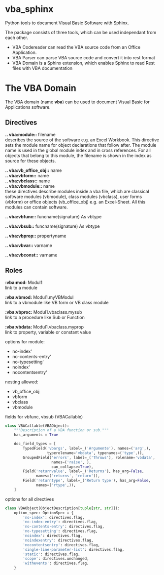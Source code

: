 # vba_sphinx
 Python tools to document Visual Basic Software with Sphinx.

 The package consists of three tools, which can be used independant from each other.

 - VBA Codereader can read the VBA source code from an Office Application.
 - VBA Parser can parse VBA source code and convert it into rest format
 - VBA Domain is a Sphinx extension, which enables Sphinx to read Rest files with VBA documentation

 # The VBA Domain

 The VBA domain (name **vba**) can be used to document Visual Basic for Applications software.

## Directives
**.. vba:module::** filename\
describes the source of the software e.g. an Excel Workbook. This directive sets the module name for object declarations that follow after. The module name is used in the global module index and in cross references. For all objects that belong to this module, the filename is shown in the index as source for these objects.

**.. vba:vb_office_obj::** name\
**.. vba:vbform::** name\
**.. vba:vbclass::** name\
**.. vba:vbmodule::** name\
these directives describe modules inside a vba file, which are classical software modules (vbmodule), class modules (vbclass), user forms (vbform) or office objects (vb_office_obj) e.g. an Excel-Sheet.
All this modules can contain software.

**.. vba:vbfunc::** funcname(signature) As vbtype

**.. vba:vbsub::** funcname(signature) As vbtype

**.. vba:vbprop::** propertyname

**.. vba:vbvar::** varname

**.. vba:vbconst::** varname

## Roles

**:vba:mod:** Modul1\
link to a module

**:vba:vbmod:** Modul1.myVBModul\
link to a vbmodule like VB form or VB class module

**:vba:vbproc:** Modul1.vbaclass.mysub\
link to a procedure like Sub or Function

**:vba:vbdata:** Modul1.vbaclass.myprop\
link to property, variable or constant value

options for module:
- no-index'
- no-contents-entry'
- no-typesetting'
- noindex'
- nocontentsentry'

nesting allowed:
- vb_office_obj
- vbform
- vbclass
- vbmodule

fields for vbfunc, vbsub (VBACallable)
```python
class VBACallable(VBAObject):
    """Description of a VBA function or sub."""
    has_arguments = True

    doc_field_types = [
        TypedField('vbargs', label=_('Argumente'), names=('arg',),
                   typerolename='vbdata', typenames=('type',)),
        GroupedField('errors', label=_('Throws'), rolename='vbdata',
                     names=('raise', ),
                     can_collapse=True),
        Field('returnvalue', label=_('Returns'), has_arg=False,
              names=('returns', 'return')),
        Field('returntype', label=_('Return type'), has_arg=False,
              names=('rtype',)),
    ]
```

options for all directives

```python
class VBAObject(ObjectDescription[tuple[str, str]]):
    option_spec: OptionSpec = {
        'no-index': directives.flag,
        'no-index-entry': directives.flag,
        'no-contents-entry': directives.flag,
        'no-typesetting': directives.flag,
        'noindex': directives.flag,
        'noindexentry': directives.flag,
        'nocontentsentry': directives.flag,
        'single-line-parameter-list': directives.flag,
        'static': directives.flag,
        'scope': directives.unchanged,
        'withevents': directives.flag,
    }
```



